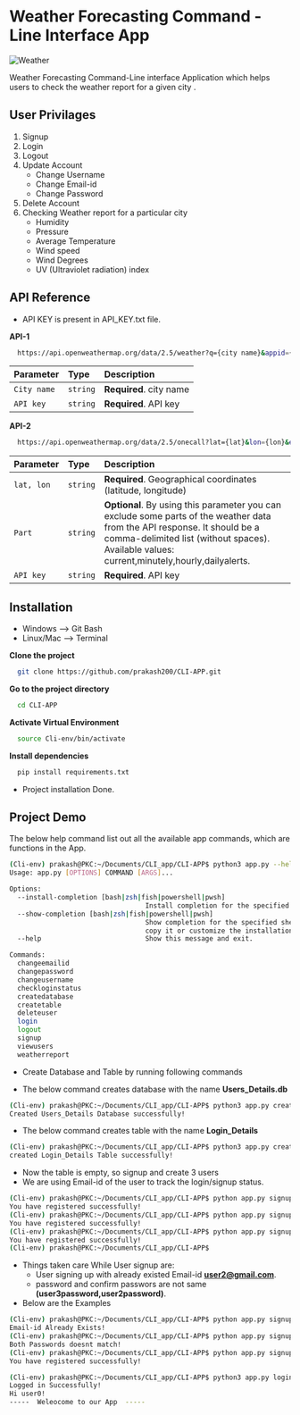 # Weather Forecasting  Command - Line Interface App

![Weather](https://pictures.brafton.com/x_0_0_0_14119699_800.jpg)

Weather Forecasting Command-Line interface Application which helps users to 
check the weather report for a given city .

## User Privilages

1. Signup
2. Login
3. Logout
4. Update Account
    * Change Username
    * Change Email-id
    * Change Password
5. Delete Account
6. Checking Weather report for a particular city
    * Humidity
    * Pressure
    * Average Temperature 
    * Wind speed
    * Wind Degrees
    * UV (Ultraviolet radiation) index




## API Reference

- API KEY is present in API_KEY.txt file.

**API-1**

```bash
  https://api.openweathermap.org/data/2.5/weather?q={city name}&appid={API key}
```

| Parameter | Type     | Description                |
| :-------- | :------- | :------------------------- |
| `City name` | `string` | **Required**. city name|
| `API key` | `string` | **Required**. API key |

**API-2**

```bash
  https://api.openweathermap.org/data/2.5/onecall?lat={lat}&lon={lon}&exclude={part}&appid={API key}
```

| Parameter | Type     | Description                       |
| :-------- | :------- | :-------------------------------- |
| `lat, lon`      | `string` | **Required**. Geographical coordinates (latitude, longitude) |
| `Part` | `string` | **Optional**. By using this parameter you can exclude some parts of the weather data from the API response. It should be a comma-delimited list (without spaces). Available values:  current,minutely,hourly,dailyalerts.
| `API key` | `string` | **Required**.  API key | 


## Installation

- Windows   --> Git Bash
- Linux/Mac --> Terminal

**Clone the project** 

```bash
  git clone https://github.com/prakash200/CLI-APP.git
```

**Go to the project directory** 

```bash
  cd CLI-APP
```
**Activate Virtual Environment**

```bash
  source Cli-env/bin/activate
```

**Install dependencies**

```bash
  pip install requirements.txt
```

- Project installation Done.

## Project Demo



The below help command list out all the available app commands, which are functions in the App.

```bash
(Cli-env) prakash@PKC:~/Documents/CLI_app/CLI-APP$ python3 app.py --help
Usage: app.py [OPTIONS] COMMAND [ARGS]...

Options:
  --install-completion [bash|zsh|fish|powershell|pwsh]
                                  Install completion for the specified shell.
  --show-completion [bash|zsh|fish|powershell|pwsh]
                                  Show completion for the specified shell, to
                                  copy it or customize the installation.
  --help                          Show this message and exit.

Commands:
  changeemailid
  changepassword
  changeusername
  checkloginstatus
  createdatabase
  createtable
  deleteuser
  login
  logout
  signup
  viewusers
  weatherreport
```

- Create Database and Table by running following commands

- The below command creates database with the name **Users_Details.db**

```bash
(Cli-env) prakash@PKC:~/Documents/CLI_app/CLI-APP$ python3 app.py createdatabase
Created Users_Details Database successfully!
```
- The below command creates table with the name **Login_Details**

```bash
(Cli-env) prakash@PKC:~/Documents/CLI_app/CLI-APP$ python3 app.py createtable
created Login_Details Table successfully!
```
- Now the table is empty, so signup and create 3 users
- We are using Email-id of the user to track the login/signup status.  

```bash
(Cli-env) prakash@PKC:~/Documents/CLI_app/CLI-APP$ python app.py signup user0 user0@gmail.com user0password user0password
You have registered successfully!
(Cli-env) prakash@PKC:~/Documents/CLI_app/CLI-APP$ python app.py signup user1 user1@gmail.com user1password user1password
You have registered successfully!
(Cli-env) prakash@PKC:~/Documents/CLI_app/CLI-APP$ python app.py signup user2 user2@gmail.com user2password user2password
You have registered successfully!
(Cli-env) prakash@PKC:~/Documents/CLI_app/CLI-APP$ 
```
- Things taken care While User signup are:
   - User signing up with already existed Email-id **user2@gmail.com**.
   - password and confirm passwors are not same **(user3password,user2password)**.
- Below are the Examples

```bash
(Cli-env) prakash@PKC:~/Documents/CLI_app/CLI-APP$ python app.py signup user3 user2@gmail.com user3password user3password
Email-id Already Exists!
(Cli-env) prakash@PKC:~/Documents/CLI_app/CLI-APP$ python app.py signup user3 user3@gmail.com user3password user2password
Both Passwords doesnt match!
(Cli-env) prakash@PKC:~/Documents/CLI_app/CLI-APP$ python app.py signup user3 user3@gmail.com user3password user3password
You have registered successfully!
```

```bash
(Cli-env) prakash@PKC:~/Documents/CLI_app/CLI-APP$ python3 app.py login user0@gmail.com user0password
Logged in Successfully!
Hi user0!
-----  Weleocome to our App  -----
```



